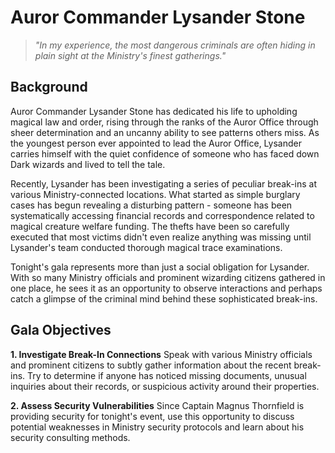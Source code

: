 # Auror Commander Lysander Stone

> *"In my experience, the most dangerous criminals are often hiding in plain sight at the Ministry's finest gatherings."*

## Background

Auror Commander Lysander Stone has dedicated his life to upholding magical law and order, rising through the ranks of the Auror Office through sheer determination and an uncanny ability to see patterns others miss. As the youngest person ever appointed to lead the Auror Office, Lysander carries himself with the quiet confidence of someone who has faced down Dark wizards and lived to tell the tale.

Recently, Lysander has been investigating a series of peculiar break-ins at various Ministry-connected locations. What started as simple burglary cases has begun revealing a disturbing pattern - someone has been systematically accessing financial records and correspondence related to magical creature welfare funding. The thefts have been so carefully executed that most victims didn't even realize anything was missing until Lysander's team conducted thorough magical trace examinations.

Tonight's gala represents more than just a social obligation for Lysander. With so many Ministry officials and prominent wizarding citizens gathered in one place, he sees it as an opportunity to observe interactions and perhaps catch a glimpse of the criminal mind behind these sophisticated break-ins.

## Gala Objectives

**1. Investigate Break-In Connections**
Speak with various Ministry officials and prominent citizens to subtly gather information about the recent break-ins. Try to determine if anyone has noticed missing documents, unusual inquiries about their records, or suspicious activity around their properties.

**2. Assess Security Vulnerabilities**
Since Captain Magnus Thornfield is providing security for tonight's event, use this opportunity to discuss potential weaknesses in Ministry security protocols and learn about his security consulting methods.
